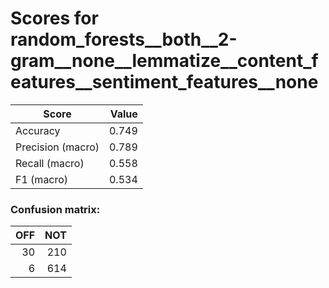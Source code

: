 # Scores for random_forests__both__2-gram__none__lemmatize__content_features__sentiment_features__none
|      Score      |Value|
|-----------------|----:|
|Accuracy         |0.749|
|Precision (macro)|0.789|
|Recall (macro)   |0.558|
|F1 (macro)       |0.534|

### Confusion matrix:
|OFF|NOT|
|--:|--:|
| 30|210|
|  6|614|
